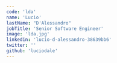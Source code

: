 ```yaml
---
code: 'lda'
name: 'Lucio'
lastName: "D'Alessandro"
jobTitle: 'Senior Software Engineer'
image: 'lda.jpg'
linkedin: 'lucio-d-alessandro-38639bb6'
twitter: ''
github: 'luciodale'
---
```

